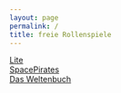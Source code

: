 ```yaml
---
layout: page
permalink: /
title: freie Rollenspiele
---
```


<div class="row row-cols-1 row-cols-md-2 g-4">
    <div class="col">
        <div class="card mb-3 bg-lite clickable">
            <div class="card-body card-body-lite"></div>
            <div class="card-footer d-flex justify-content-center">
                <a href="https://lite.jcgames.de" class="text-light">Lite </a>
            </div>
        </div>
    </div>
    <div class="col">
        <div class="card mb-3 bg-spacepirates clickable">
            <div class="card-body card-body-spacepirates"></div>
            <div class="card-footer d-flex justify-content-center">
                <a href="https://jcgames.de/spacepirates/" class="text-light">SpacePirates</a>
            </div>
        </div>
    </div>
    <div class="col">
        <div class="card mb-3 bg-weltenbuch clickable">
            <div class="card-body card-body-weltenbuch"></div>
            <div class="card-footer d-flex justify-content-center">
                <a href="https://jcgames.de/weltenbuch/" class="text-light">Das Weltenbuch</a>
            </div>
        </div>
    </div>
</div>
